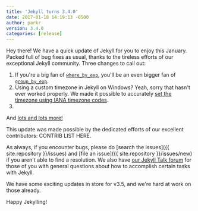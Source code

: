 ```yaml
---
title: 'Jekyll turns 3.4.0'
date: 2017-01-18 14:19:13 -0500
author: parkr
version: 3.4.0
categories: [release]
---
```


Hey there! We have a quick update of Jekyll for you to enjoy this January.
Packed full of bug fixes as usual, thanks to the tireless efforts of our
exceptional Jekyll community. Three changes to call out:

1. If you're a big fan of [`where_by_exp`](/docs/filters/), you'll be an
even bigger fan of [`group_by_exp`](/docs/filters/).
2. Using a custom timezone in Jekyll on Windows? Yeah, sorry that hasn't ever worked
   properly. We made it possible to accurately [set the timezone using IANA
   timezone codes](https://jekyllrb.com/docs/windows/#timezone-management).
3.

And [lots and lots more!](/docs/history/#v3-4-0)

This update was made possible by the dedicated efforts of our excellent
contributors: CONTRIB LIST HERE.

As always, if you encounter bugs, please do [search the issues]({{ site.repository }}/issues)
and [file an issue]({{ site.repository }}/issues/new) if you aren't able to
find a resolution. We also have [our Jekyll Talk
forum](https://talk.jekyllrb.com) for those of you with general questions
about how to accomplish certain tasks with Jekyll.

We have some exciting updates in store for v3.5, and we're hard at work on
those already.

Happy Jekylling!
